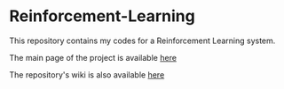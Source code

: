 # Reinforcement-Learning
This repository contains my codes for a Reinforcement Learning system.

The main page of the project is available [here](https://github.uiowa.edu/pages/sanzabizadeh/Reinforcement-Learning/)

The repository's wiki is also available [here](https://github.uiowa.edu/sanzabizadeh/Reinforcement-Learning/wiki/Welcome!)

